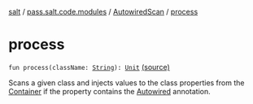 [salt](../../index.md) / [pass.salt.code.modules](../index.md) / [AutowiredScan](index.md) / [process](./process.md)

# process

`fun process(className: `[`String`](https://kotlinlang.org/api/latest/jvm/stdlib/kotlin/-string/index.html)`): `[`Unit`](https://kotlinlang.org/api/latest/jvm/stdlib/kotlin/-unit/index.html) [(source)](https://github.com/kurbaniec-tgm/salt/tree/master/code/modules/AutowiredScan.kt#L16)

Scans a given class and injects values to the class properties from the [Container](../../pass.salt.code.container/-container/index.md) if the property contains the
[Autowired](../../pass.salt.code.annotations/-autowired/index.md) annotation.

